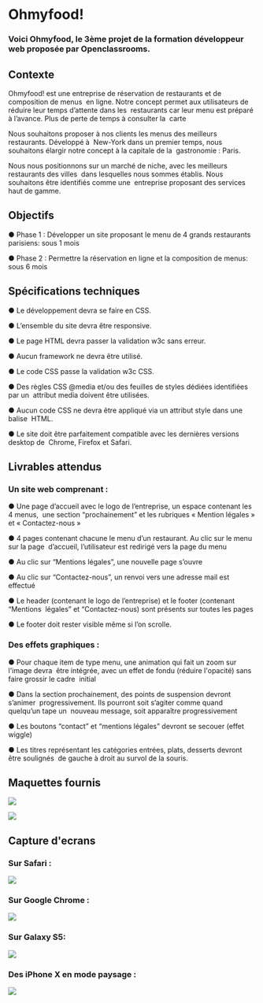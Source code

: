 


# Ohmyfood!


### Voici Ohmyfood, le 3ème projet de la formation développeur web proposée par Openclassrooms.





## Contexte

Ohmyfood! est une entreprise de réservation de restaurants et de composition de menus  en ligne. Notre concept permet aux utilisateurs de réduire leur temps d’attente dans les  restaurants car leur menu est préparé à l’avance. Plus de perte de temps à consulter la  carte 

Nous souhaitons proposer à nos clients les menus des meilleurs restaurants. Développé à  New-York dans un premier temps, nous souhaitons élargir notre concept à la capitale de la  gastronomie : Paris.

Nous nous positionnons sur un marché de niche, avec les meilleurs restaurants des villes  dans lesquelles nous sommes établis. Nous souhaitons être identifiés comme une  entreprise proposant des services haut de gamme.





## Objectifs


● Phase 1 : Développer un site proposant le menu de 4 grands restaurants parisiens: sous 1 mois

● Phase 2 : Permettre la réservation en ligne et la composition de menus: sous 6 mois





## Spécifications techniques


● Le développement devra se faire en CSS.

● L’ensemble du site devra être responsive. 

● Le page HTML devra passer la validation w3c sans erreur.

● Aucun framework ne devra être utilisé. 

● Le code CSS passe la validation w3c CSS.

● Des règles CSS @media et/ou des feuilles de styles dédiées identifiées par un  attribut media doivent être utilisées. 

● Aucun code CSS ne devra être appliqué via un attribut style dans une balise  HTML. 

● Le site doit être parfaitement compatible avec les dernières versions desktop de  Chrome, Firefox et  Safari.





## Livrables attendus


### Un site web comprenant :

● Une page d’accueil avec le logo de l’entreprise, un espace contenant les 4 menus,  une section “prochainement” et les rubriques « Mention légales » et « Contactez-nous »

● 4 pages contenant chacune le menu d’un restaurant. Au clic sur le menu sur la page  d’accueil, l’utilisateur est redirigé vers la page du menu 

● Au clic sur “Mentions légales”, une nouvelle page s’ouvre 

● Au clic sur “Contactez-nous”, un renvoi vers une adresse mail est effectué

● Le header (contenant le logo de l’entreprise) et le footer (contenant “Mentions  légales” et “Contactez-nous) sont présents sur toutes les pages

● Le footer doit rester visible même si l’on scrolle.


### Des effets graphiques :

● Pour chaque item de type menu, une animation qui fait un zoom sur l'image devra  être intégrée, avec un effet de fondu (réduire l'opacité) sans faire grossir le cadre  initial

● Dans la section prochainement, des points de suspension devront s’animer  progressivement. Ils pourront soit s’agiter comme quand quelqu’un tape un  nouveau message, soit apparaître progressivement 

● Les boutons “contact” et “mentions légales” devront se secouer (effet wiggle) 

● Les titres représentant les catégories entrées, plats, desserts devront être soulignés  de gauche à droit au survol de la souris​.


## Maquettes fournis

![](screenshots-responsive/planche1b.png)

![](screenshots-responsive/planche2.png)

## Capture d'ecrans


### Sur Safari :

![](screenshots-responsive/Safari.png)


### Sur Google Chrome :

![](screenshots-responsive/Google%20Chrome%20La%20note%20enchantée.png)



### Sur Galaxy S5:

![](screenshots-responsive/Galaxy%20S5.png)


### Des iPhone X en mode paysage :

![](screenshots-responsive/iPhone%20X%20landscape.png)








